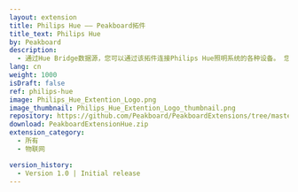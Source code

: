 ```yaml
---
layout: extension
title: Philips Hue —— Peakboard拓件
title_text: Philips Hue
by: Peakboard
description: 
  - 通过Hue Bridge数据源，您可以通过该拓件连接Philips Hue照明系统的各种设备。 您还可以使用这一数据源读取或写回每个设备的状态（开/关）以及亮度数据；如此一来，您就能用Peakboard轻松地创建交互式看板，从而控制整个照明系统。 
lang: cn
weight: 1000
isDraft: false
ref: philips-hue
image: Philips_Hue_Extention_Logo.png
image_thumbnail: Philips_Hue_Extention_Logo_thumbnail.png
repository: https://github.com/Peakboard/PeakboardExtensions/tree/master/Hue
download: PeakboardExtensionHue.zip
extension_category:
  - 所有
  - 物联网

version_history:
  - Version 1.0 | Initial release
---
```

